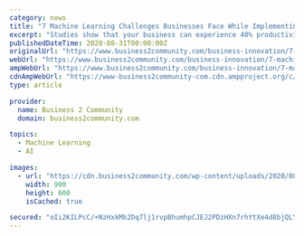 ```yaml
---
category: news
title: "7 Machine Learning Challenges Businesses Face While Implementing"
excerpt: "Studies show that your business can experience 40% productivity improvement by using Artificial Intelligence and Machine Learning. It can help you to reorganize your data in such a way that you ..."
publishedDateTime: 2020-08-31T00:00:00Z
originalUrl: "https://www.business2community.com/business-innovation/7-machine-learning-challenges-businesses-face-while-implementing-02341340"
webUrl: "https://www.business2community.com/business-innovation/7-machine-learning-challenges-businesses-face-while-implementing-02341340"
ampWebUrl: "https://www.business2community.com/business-innovation/7-machine-learning-challenges-businesses-face-while-implementing-02341340/amp"
cdnAmpWebUrl: "https://www-business2community-com.cdn.ampproject.org/c/s/www.business2community.com/business-innovation/7-machine-learning-challenges-businesses-face-while-implementing-02341340/amp"
type: article

provider:
  name: Business 2 Community
  domain: business2community.com

topics:
  - Machine Learning
  - AI

images:
  - url: "https://cdn.business2community.com/wp-content/uploads/2020/08/machine-learning_challenges-900x600.jpg"
    width: 900
    height: 600
    isCached: true

secured: "oIi2KILPcC/+NzHxkMb2Dq7lj1rvpBhumhpCJEJ2PDzHXn7rhYtXe4d8bjQLYWACAYS7CJZD/Ee0uSiQH/iswmfWSS+meOdjBMNeB09iWp1PMGE6rIv2phXYj36XaU/U0RY3r6g4O7XMNFu1XUcG461bmskMzq54jAtfTqsvRiTQCo3ciVaSJGEofgJq5A2K3HmbdBH4Bp9PINRlgkCxZSaCWPdJZ7N6AgGK0Od7FNJkEDDTEHIM2ruSvkHpEQ+mgUeTOhxLUjExs8+zh2tEw4GTCt98NqBW7F4rEs19MIwa2VSEB2UukqEKBX+J+SEww6qaJVIetZ9zf52WdaIeRzQEjnvuxA6BrVYnDZC9LYo=;K2UG0Ujt2H40Rn/eEGZ/Ag=="
---
```


